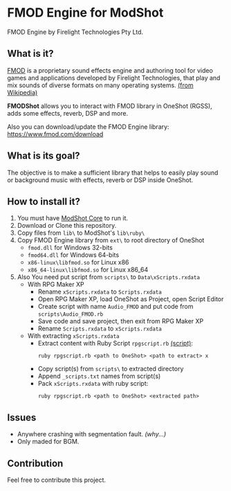 # FMOD Engine for ModShot

FMOD Engine by Firelight Technologies Pty Ltd.

## What is it?
[FMOD](https://www.fmod.com/) is a proprietary sound effects engine and
authoring tool for video games and applications developed by Firelight
Technologies, that play and mix sounds of diverse formats on many operating
systems. [(from Wikipedia)](https://en.wikipedia.org/wiki/FMOD)

**FMODShot** allows you to interact with FMOD library in OneShot (RGSS),
adds some effects, reverb, DSP and more.

Also you can download/update the FMOD Engine library:
https://www.fmod.com/download

## What is its goal?
The objective is to make a sufficient library that helps to easily play sound
or background music with effects, reverb or DSP inside OneShot.

## How to install it?
1. You must have [ModShot Core](https://github.com/Astrabit-ST/ModShot-Core/)
   to run it.
2. Download or Clone this repository.
3. Copy files from `lib\` to ModShot's `lib\ruby\`
4. Copy FMOD Engine library from `ext\` to root directory of OneShot
   - `fmod.dll` for Windows 32-bits
   - `fmod64.dll` for Windows 64-bits
   - `x86-linux\libfmod.so` for Linux x86
   - `x86_64-linux\libfmod.so` for Linux x86_64
5. Also You need put script from `scripts\` to `Data\xScripts.rxdata`
   - With RPG Maker XP
     - Rename `xScripts.rxdata` to `Scripts.rxdata`
     - Open RPG Maker XP, load OneShot as Project, open Script Editor
     - Create script with name `Audio_FMOD` and put code from
       `scripts\Audio_FMOD.rb`
     - Save code and save project, then exit from RPG Maker XP
     - Rename `Scripts.rxdata` to `xScripts.rxdata`
   - With extracting `xScripts.rxdata`
     - Extract content with Ruby Script `rpgscript.rb`
       [(script)](https://github.com/Astrabit-ST/ModShot-Core/blob/master/rpgscript.rb):
       ```
       ruby rpgscript.rb <path to OneShot> <path to extract> x
       ```
     - Copy script(s) from `scripts\` to extracted directory
     - Append `_scripts.txt` names from script(s)
     - Pack `xScripts.rxdata` with ruby script:
       ```
       ruby rpgscript.rb <path to OneShot> <extracted path>
       ```

## Issues
- Anywhere crashing with segmentation fault. *(why...)*
- Only maded for BGM.

## Contribution
Feel free to contribute this project.